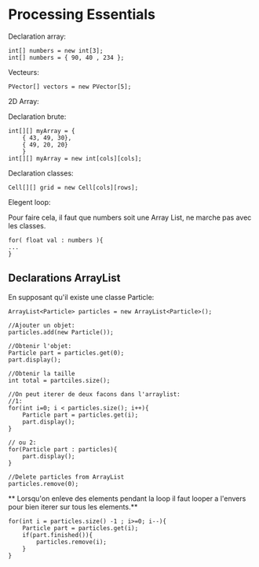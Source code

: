 # Processing Essentials


Declaration array:

```processing
int[] numbers = new int[3];
int[] numbers = { 90, 40 , 234 };
```
Vecteurs:
```processing	
PVector[] vectors = new PVector[5];
```

2D Array:

Declaration brute:
```processing
int[][] myArray = {
	{ 43, 49, 30},
	{ 49, 20, 20}
	}
int[][] myArray = new int[cols][cols];
```

Declaration classes:
```processing	
Cell[][] grid = new Cell[cols][rows];
```

Elegent loop:

Pour faire cela, il faut que numbers soit une Array List, ne marche pas avec les classes.
```processing
for( float val : numbers ){
...
}
```
## Declarations ArrayList

En supposant qu'il existe une classe Particle:
```processing
ArrayList<Particle> particles = new ArrayList<Particle>();

//Ajouter un objet:
particles.add(new Particle());

//Obtenir l'objet:
Particle part = particles.get(0);
part.display();

//Obtenir la taille
int total = partciles.size();

//On peut iterer de deux facons dans l'arraylist:
//1:
for(int i=0; i < particles.size(); i++){
	Particle part = particles.get(i);
	part.display();
}

// ou 2:
for(Particle part : particles){
	part.display();
}

//Delete particles from ArrayList
particles.remove(0);
```

** Lorsqu'on enleve des elements pendant la loop il faut looper a l'envers pour bien iterer sur tous les elements.**

```processing
for(int i = particles.size() -1 ; i>=0; i--){
	Particle part = particles.get(i);
	if(part.finished()){
		particles.remove(i);
	}
}
```